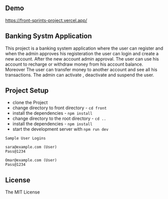## Demo

https://front-sprints-project.vercel.app/

## Banking Systm Application

This project is a banking system application where the user can register and when the admin approves his registeration the user can login and create a new account. After the new account admin approval. The user can use his account to recharge or withdraw money from his account balance. Moreover The user can transfer money to another account and see all his transactions. The admin can activate , deactivate and suspend the user.

## Project Setup

- clone the Project
- change directory to front directory - `cd front`
- install the dependencies - `npm install`
- change directory to the root directory - `cd ..`
- install the dependencies - `npm install`
- start the development server with `npm run dev`

```
Sample User Logins

sara@example.com (User)
Pass@1234

Omar@example.com (User)
Pass@1234

```

## License

The MIT License

```

```

